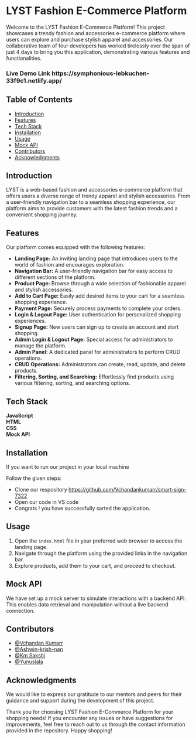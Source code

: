 # LYST Fashion E-Commerce Platform
Welcome to the LYST Fashion E-Commerce Platform! This project showcases a trendy fashion and accessories e-commerce platform where users can explore and purchase stylish apparel and accessories. Our collaborative team of four developers has worked tirelessly over the span of just 4 days to bring you this application, demonstrating various features and functionalities.


<h3 target="_blank">Live Demo Link https://symphonious-lebkuchen-33f9c1.netlify.app/ </h3>

<h2>Table of Contents</h2>
<ul>
  <li><a href="#introduction">Introduction</a></li>
  <li><a href="#features">Features</a></li>
  <li><a href="#tech-stack">Tech Stack</a></li>
  <li><a href="#installation">Installation</a></li>
  <li><a href="#usage">Usage</a></li>
  <li><a href="#mock-api">Mock API</a></li>
  <li><a href="#contributors">Contributors</a></li>
  <li><a href="#acknowledgments">Acknowledgments</a></li>
</ul>


<h2 id="introduction">Introduction</h2>
<p>LYST is a web-based fashion and accessories e-commerce platform that offers users a diverse range of trendy apparel and stylish accessories. From a user-friendly navigation bar to a seamless shopping experience, our platform aims to provide customers with the latest fashion trends and a convenient shopping journey.</p>

<h2 id="features">Features</h2>
<p>Our platform comes equipped with the following features:</p>
<ul>
  <li><strong>Landing Page:</strong> An inviting landing page that introduces users to the world of fashion and encourages exploration.</li>
  <li><strong>Navigation Bar:</strong> A user-friendly navigation bar for easy access to different sections of the platform.</li>
  <li><strong>Product Page:</strong> Browse through a wide selection of fashionable apparel and stylish accessories.</li>
  <li><strong>Add to Cart Page:</strong> Easily add desired items to your cart for a seamless shopping experience.</li>
  <li><strong>Payment Page:</strong> Securely process payments to complete your orders.</li>
  <li><strong>Login & Logout Page:</strong> User authentication for personalized shopping experiences.</li>
  <li><strong>Signup Page:</strong> New users can sign up to create an account and start shopping.</li>
  <li><strong>Admin Login & Logout Page:</strong> Special access for administrators to manage the platform.</li>
  <li><strong>Admin Panel:</strong> A dedicated panel for administrators to perform CRUD operations.</li>
  <li><strong>CRUD Operations:</strong> Administrators can create, read, update, and delete products.</li>
  <li><strong>Filtering, Sorting, and Searching:</strong> Effortlessly find products using various filtering, sorting, and searching options.</li>
</ul>

<h2 id="tech-stack">Tech Stack</h2>
<p>
  <strong>JavaScript</strong><br>
  <strong>HTML</strong><br>
  <strong>CSS</strong><br>
  <strong>Mock API</strong>
</p>

<h2 id="installation">Installation</h2>
    <p>If you want to run our project in your local machine</p>
    <p>Follow the given steps:</p>
  <ul>
    <li>Clone our respository <a href="https://github.com/Vchandankumarr/smart-sign-7322">https://github.com/Vchandankumarr/smart-sign-7322</a></li>
    <li>Open our code in VS code </li>
    <li>Congrats !  you have successfully sarted the application.</li>
  </ul>

<h2 id="usage">Usage</h2>
<ol>
  <li>Open the <code>index.html</code> file in your preferred web browser to access the landing page.</li>
  <li>Navigate through the platform using the provided links in the navigation bar.</li>
  <li>Explore products, add them to your cart, and proceed to checkout.</li>
</ol>

<h2 id="mock-api">Mock API</h2>
<p>We have set up a mock server to simulate interactions with a backend API. This enables data retrieval and manipulation without a live backend connection.</p>


<h2 id="contributors">Contributors</h2>
<ul>
     <li><a href="https://github.com/Vchandankumarr">@Vchandan Kumarr</a></li>
      <li><a href="https://github.com/Ashwin-krish-nan">@Ashwin-krish-nan</a></li>
       <li><a href="https://github.com/Sakshi0704">@Km Sakshi</a></li>
       <li><a href="https://github.com/Yunuslala">@Yunuslala</a></li> 
</ul>

<h2 id="acknowledgments">Acknowledgments</h2>
    <p>We would like to express our gratitude to our mentors and peers for their guidance and support during the development of this project.</p>

  <p>Thank you for choosing LYST Fashion E-Commerce Platform for your shopping needs! If you encounter any issues or have suggestions for improvements, feel free to reach out to us through the contact information provided in the repository. Happy shopping!</p>
